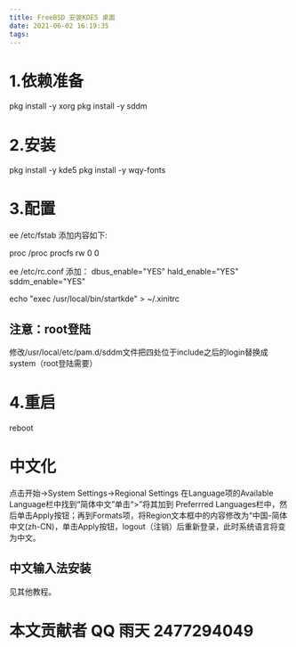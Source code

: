 ```yaml
---
title: FreeBSD 安装KDE5 桌面
date: 2021-06-02 16:19:35
tags:
---
```


#   1.依赖准备
pkg install -y xorg
pkg install -y sddm

#   2.安装
pkg install -y kde5
pkg install -y wqy-fonts

#   3.配置
ee /etc/fstab
添加内容如下:

proc /proc procfs rw 0 0

ee /etc/rc.conf
添加：
dbus_enable="YES"
hald_enable="YES"
sddm_enable="YES"

echo "exec /usr/local/bin/startkde" > ~/.xinitrc

##   注意：root登陆
修改/usr/local/etc/pam.d/sddm文件把四处位于include之后的login替换成system（root登陆需要）

#   4.重启
reboot

#   中文化
点击开始->System Settings->Regional Settings 在Language项的Available Language栏中找到“简体中文”单击“>”将其加到 Preferrred Languages栏中，然后单击Apply按钮；再到Formats项，将Region文本框中的内容修改为“中国-简体中文(zh-CN)，单击Apply按钮，logout（注销）后重新登录，此时系统语言将变为中文。

##   中文输入法安装
见其他教程。

#   本文贡献者 QQ 雨天 2477294049
 

